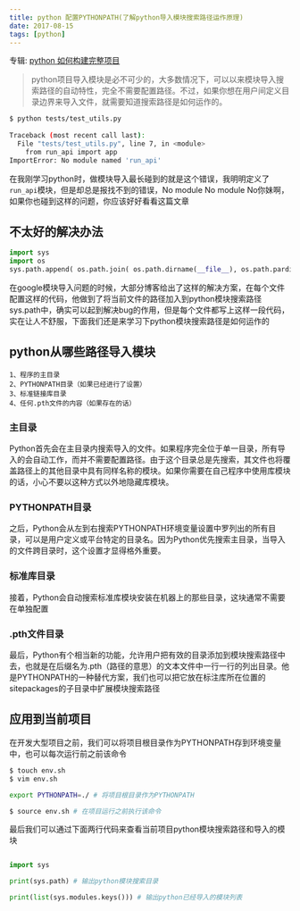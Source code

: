 ```yaml
---
title: python 配置PYTHONPATH(了解python导入模块搜索路径运作原理)
date: 2017-08-15
tags: [python]
---
```


专辑: [python 如何构建完整项目](/python/2017/08/15/album-build-project)

> python项目导入模块是必不可少的，大多数情况下，可以以来模块导入搜索路径的自动特性，完全不需要配置路径。不过，如果你想在用户间定义目录边界来导入文件，就需要知道搜索路径是如何运作的。

```bash
$ python tests/test_utils.py   
                                                                   
Traceback (most recent call last):
  File "tests/test_utils.py", line 7, in <module>
    from run_api import app
ImportError: No module named 'run_api'

```
在我刚学习python时，做模块导入最长碰到的就是这个错误，我明明定义了```run_api```模块，但是却总是报找不到的错误，No module No module No你妹啊，如果你也碰到这样的问题，你应该好好看看这篇文章

## 不太好的解决办法
```python
import sys
import os
sys.path.append( os.path.join( os.path.dirname(__file__), os.path.pardir ) )
```
在google模块导入问题的时候，大部分博客给出了这样的解决方案，在每个文件配置这样的代码，他做到了将当前文件的路径加入到python模块搜索路径sys.path中，确实可以起到解决bug的作用，但是每个文件都写上这样一段代码，实在让人不舒服，下面我们还是来学习下python模块搜索路径是如何运作的

## python从哪些路径导入模块
```
1、程序的主目录
2、PYTHONPATH目录（如果已经进行了设置）
3、标准链接库目录
4、任何.pth文件的内容（如果存在的话）
```

### 主目录
Python首先会在主目录内搜索导入的文件。如果程序完全位于单一目录，所有导入的会自动工作，而并不需要配置路径。由于这个目录总是先搜索，其文件也将覆盖路径上的其他目录中具有同样名称的模块。如果你需要在自己程序中使用库模块的话，小心不要以这种方式以外地隐藏库模块。

### PYTHONPATH目录
之后，Python会从左到右搜索PYTHONPATH环境变量设置中罗列出的所有目录，可以是用户定义或平台特定的目录名。因为Python优先搜索主目录，当导入的文件跨目录时，这个设置才显得格外重要。

### 标准库目录
接着，Python会自动搜索标准库模块安装在机器上的那些目录，这块通常不需要在单独配置

### .pth文件目录
最后，Python有个相当新的功能，允许用户把有效的目录添加到模块搜索路径中去，也就是在后缀名为.pth（路径的意思）的文本文件中一行一行的列出目录。他是PYTHONPATH的一种替代方案，我们也可以把它放在标注库所在位置的sitepackages的子目录中扩展模块搜索路径

## 应用到当前项目
在开发大型项目之前，我们可以将项目根目录作为PYTHONPATH存到环境变量中，也可以每次运行前之前该命令
```bash
$ touch env.sh
$ vim env.sh

export PYTHONPATH=./ # 将项目根目录作为PYTHONPATH

$ source env.sh # 在项目运行之前执行该命令
```
最后我们可以通过下面两行代码来查看当前项目python模块搜索路径和导入的模块
```python

import sys

print(sys.path) # 输出python模块搜索目录

print(list(sys.modules.keys())) # 输出python已经导入的模块列表 
```